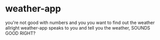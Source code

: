 # weather-app

you're not good with numbers and you you want to find out the weather allright weather-app speaks to you and tell you the weather,
SOUNDS GOOD RIGHT?
